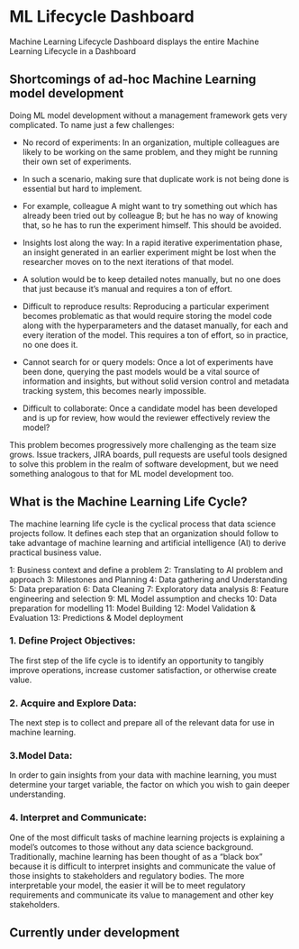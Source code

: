 # ML Lifecycle Dashboard

Machine Learning Lifecycle Dashboard displays the entire Machine Learning Lifecycle in a Dashboard

## Shortcomings of ad-hoc Machine Learning model development

Doing ML model development without a management framework gets very complicated. To name just a few challenges:

* No record of experiments: In an organization, multiple colleagues are likely to be working on the same problem, and they might be running their own set of experiments. 

* In such a scenario, making sure that duplicate work is not being done is essential but hard to implement. 

* For example, colleague A might want to try something out which has already been tried out by colleague B; but he has no way of knowing that, so he has to run the experiment himself. This should be avoided.

* Insights lost along the way: In a rapid iterative experimentation phase, an insight generated in an earlier experiment might be lost when the researcher moves on to the next iterations of that model. 

* A solution would be to keep detailed notes manually, but no one does that just because it’s manual and requires a ton of effort.

* Difficult to reproduce results: Reproducing a particular experiment becomes problematic as that would require storing the model code along with the hyperparameters and the dataset manually, for each and every iteration of the model. This requires a ton of effort, so in practice, no one does it.

*  Cannot search for or query models: Once a lot of experiments have been done, querying the past models would be a vital source of information and insights, but without solid version control and metadata tracking system, this becomes nearly impossible.

* Difficult to collaborate: Once a candidate model has been developed and is up for review, how would the reviewer effectively review the model? 


This problem becomes progressively more challenging as the team size grows. Issue trackers, JIRA boards, pull requests are useful tools designed to solve this problem in the realm of software development, but we need something analogous to that for ML model development too.


## What is the Machine Learning Life Cycle?

The machine learning life cycle is the cyclical process that data science projects follow. 
It defines each step that an organization should follow to take advantage of machine learning and artificial intelligence (AI) to derive practical business value.

1: Business context and define a problem
2: Translating to AI problem and approach
3: Milestones and Planning
4: Data gathering and Understanding
5: Data preparation
6: Data Cleaning
7: Exploratory data analysis
8: Feature engineering and selection
9: ML Model assumption and checks
10: Data preparation for modelling
11: Model Building
12: Model Validation & Evaluation
13: Predictions & Model deployment

### 1. Define Project Objectives:
 The first step of the life cycle is to identify an opportunity to tangibly improve operations, increase customer satisfaction, or otherwise create value.

### 2. Acquire and Explore Data: 
 The next step is to collect and prepare all of the relevant data for use in machine learning. 

### 3.Model Data:
 In order to gain insights from your data with machine learning, you must determine your target variable, the factor on which you wish to gain deeper understanding.

### 4. Interpret and Communicate:
 One of the most difficult tasks of machine learning projects is explaining a model’s outcomes to those without any data science background.
 Traditionally, machine learning has been thought of as a “black box” because it is difficult to interpret insights and communicate the value of those insights to stakeholders and regulatory bodies.
 The more interpretable your model, the easier it will be to meet regulatory requirements and communicate its value to management and other key stakeholders.






## Currently under development 
